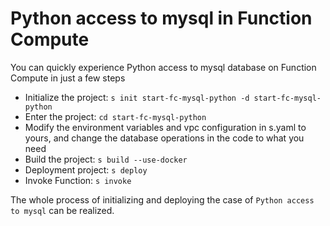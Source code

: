 # Python access to mysql in Function Compute

You can quickly experience Python access to mysql database on Function Compute in just a few steps

- Initialize the project: `s init start-fc-mysql-python -d start-fc-mysql-python`
- Enter the project: `cd start-fc-mysql-python`
- Modify the environment variables and vpc configuration in s.yaml to yours, and change the database operations in the code to what you need
- Build the project: `s build --use-docker`
- Deployment project: `s deploy`
- Invoke Function: `s invoke`

The whole process of initializing and deploying the case of `Python access to mysql` can be realized.
